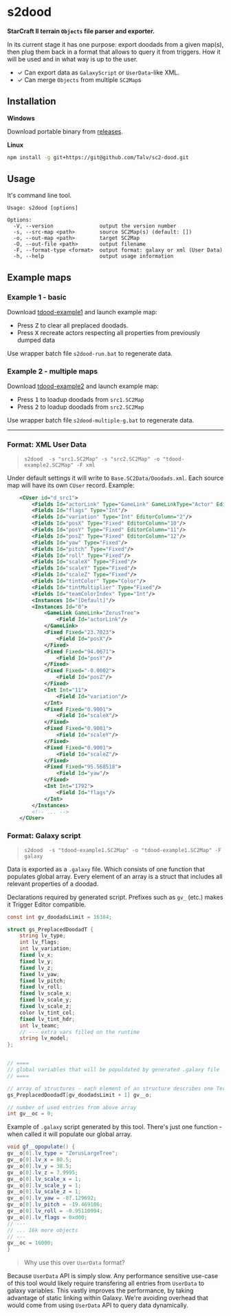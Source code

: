 # s2dood

**StarCraft II terrain `Objects` file parser and exporter.**

In its current stage it has one purpose: export doodads from a given map(s), then plug them back in a format that allows to query it from triggers. How it will be used and in what way is up to the user.

* ✓ Can export data as `GalaxyScript` or `UserData`-like XML.
* ✓ Can merge `Objects` from multiple `SC2Map`s

## Installation

**Windows**

Download portable binary from [releases](https://github.com/Talv/sc2-dood/releases).

**Linux**

```sh
npm install -g git+https://git@github.com/Talv/sc2-dood.git
```

## Usage

It's command line tool.

```
Usage: s2dood [options]

Options:
  -V, --version               output the version number
  -s, --src-map <path>        source SC2Map(s) (default: [])
  -o, --out-map <path>        target SC2Map
  -O, --out-file <path>       output filename
  -F, --format-type <format>  output format: galaxy or xml (User Data)
  -h, --help                  output usage information
```

## Example maps

### Example 1 - basic

Download [tdood-example1](https://github.com/Talv/sc2-dood/releases/download/v0.3.0/s2dood-example1.zip) and launch example map:

- Press <kbd>Z</kbd> to clear all preplaced doodads.
- Press <kbd>X</kbd> recreate actors respecting all properties from previously dumped data

Use wrapper batch file `s2dood-run.bat` to regenerate data.

### Example 2 - multiple maps

Download [tdood-example2](https://github.com/Talv/sc2-dood/releases/download/v0.3.0/s2dood-example2.zip) and launch example map:

- Press <kbd>1</kbd> to loadup doodads from `src1.SC2Map`
- Press <kbd>2</kbd> to loadup doodads from `src2.SC2Map`

Use wrapper batch file `s2dood-multiple-g.bat` to regenerate data.

---

### Format: XML User Data

> `s2dood  -s "src1.SC2Map" -s "src2.SC2Map" -o "tdood-example2.SC2Map" -F xml`

Under default settings it will write to `Base.SC2Data/Doodads.xml`. Each source map will have its own `CUser` record. Example:

```xml
    <CUser id="d_src1">
        <Fields Id="actorLink" Type="GameLink" GameLinkType="Actor" EditorColumn="1"/>
        <Fields Id="flags" Type="Int"/>
        <Fields Id="variation" Type="Int" EditorColumn="2"/>
        <Fields Id="posX" Type="Fixed" EditorColumn="10"/>
        <Fields Id="posY" Type="Fixed" EditorColumn="11"/>
        <Fields Id="posZ" Type="Fixed" EditorColumn="12"/>
        <Fields Id="yaw" Type="Fixed"/>
        <Fields Id="pitch" Type="Fixed"/>
        <Fields Id="roll" Type="Fixed"/>
        <Fields Id="scaleX" Type="Fixed"/>
        <Fields Id="scaleY" Type="Fixed"/>
        <Fields Id="scaleZ" Type="Fixed"/>
        <Fields Id="tintColor" Type="Color"/>
        <Fields Id="tintMultiplier" Type="Fixed"/>
        <Fields Id="teamColorIndex" Type="Int"/>
        <Instances Id="[Default]"/>
        <Instances Id="0">
            <GameLink GameLink="ZerusTree">
                <Field Id="actorLink"/>
            </GameLink>
            <Fixed Fixed="23.7023">
                <Field Id="posX"/>
            </Fixed>
            <Fixed Fixed="94.0671">
                <Field Id="posY"/>
            </Fixed>
            <Fixed Fixed="-0.0002">
                <Field Id="posZ"/>
            </Fixed>
            <Int Int="11">
                <Field Id="variation"/>
            </Int>
            <Fixed Fixed="0.9001">
                <Field Id="scaleX"/>
            </Fixed>
            <Fixed Fixed="0.9001">
                <Field Id="scaleY"/>
            </Fixed>
            <Fixed Fixed="0.9001">
                <Field Id="scaleZ"/>
            </Fixed>
            <Fixed Fixed="95.568518">
                <Field Id="yaw"/>
            </Fixed>
            <Int Int="1792">
                <Field Id="flags"/>
            </Int>
        </Instances>
        <!-- ... -->
    </CUser>
```

### Format: Galaxy script

> `s2dood  -s "tdood-example1.SC2Map" -o "tdood-example1.SC2Map" -F galaxy`

Data is exported as a `.galaxy` file. Which consists of one function that populates global array. Every element of an array is a struct that includes all relevant properties of a doodad.

Declarations required by generated script. Prefixes such as `gv_` (etc.) makes it Trigger Editor compatible.

```cs
const int gv_doodadsLimit = 16384;

struct gs_PreplacedDoodadT {
    string lv_type;
    int lv_flags;
    int lv_variation;
    fixed lv_x;
    fixed lv_y;
    fixed lv_z;
    fixed lv_yaw;
    fixed lv_pitch;
    fixed lv_roll;
    fixed lv_scale_x;
    fixed lv_scale_y;
    fixed lv_scale_z;
    color lv_tint_col;
    fixed lv_tint_hdr;
    int lv_teamc;
    // --- extra vars filled on the runtime
    string lv_model;
};


// ====
// global variables that will be populdated by generated .galaxy file
// ====

// array of structures - each element of an structure describes one Terrain Doodad
gs_PreplacedDoodadT[gv_doodadsLimit + 1] gv__o;

// number of used entries from above array
int gv__oc = 0;
```

Example of `.galaxy` script generated by this tool. There's just one function - when called it will populate our global array.

```cs
void gf__opopulate() {
gv__o[0].lv_type = "ZerusLargeTree";
gv__o[0].lv_x = 80.5;
gv__o[0].lv_y = 38.5;
gv__o[0].lv_z = 7.9995;
gv__o[0].lv_scale_x = 1;
gv__o[0].lv_scale_y = 1;
gv__o[0].lv_scale_z = 1;
gv__o[0].lv_yaw = -87.129692;
gv__o[0].lv_pitch = -19.469106;
gv__o[0].lv_roll = -0.95110994;
gv__o[0].lv_flags = 0xd00;
// ---
// ... 16k more objects
// ---
gv__oc = 16000;
}
```

> Why use this over `UserData` format?

Because `UserData` API is simply slow. Any performance sensitive use-case of this tool would likely require transfering all entries from `UserData` to galaxy variables. This vastly improves the performance, by taking advantage of static linking within Galaxy. We're avoiding overhead that would come from using `UserData` API to query data dynamically.
